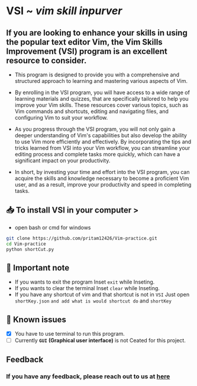 # VSI ~ *vim skill inpurver*
## If you are looking to enhance your skills in using the popular text editor Vim, the Vim Skills Improvement (VSI) program is an excellent resource to consider. 

* This program is designed to provide you with a comprehensive and structured approach to learning and mastering various aspects of Vim.

* By enrolling in the VSI program, you will have access to a wide range of learning materials and quizzes, that are specifically tailored to help you improve your Vim skills. These resources cover various topics, such as Vim commands and shortcuts, editing and navigating files, and configuring Vim to suit your workflow.

* As you progress through the VSI program, you will not only gain a deeper understanding of Vim's capabilities but also develop the ability to use Vim more efficiently and effectively. By incorporating the tips and tricks learned from VSI into your Vim workflow, you can streamline your editing process and complete tasks more quickly, which can have a significant impact on your productivity.

* In short, by investing your time and effort into the VSI program, you can acquire the skills and knowledge necessary to become a proficient Vim user, and as a result, improve your productivity and speed in completing tasks.

## 📥 To install VSI in your computer >
* open bash or cmd for windows
```bash
git clone https://github.com/pritam12426/Vim-practice.git
cd Vim-practice
python shortCut.py
```
## :page_with_curl: **Important note**
* If you wants to exit the program Inset `exit` while Inseting.
* If you wants to clear the terminal Inset `clear` while Inseting.
* If you have any shortcut of vim and that shortcut is not in ```VSI``` Just open ```shortKey.json``` ```and add what is would shortcut do``` and ```shortKey```

## :traffic_light: **Known issues**
- [x] You have to use terminal to run this program.
- [ ] Currently **`GUI`** **(Graphical user interface)** is not Ceated for this project.

## Feedback
### If you have any feedback, please reach out to us at [here](https://github.com/pritam12426/Vim-practice/issues/new )

<!-- ![Screenshot from 2023-02-17 15-09-38](https://user-images.githubusercontent.com/84720825/219649185-75afc2d4-272a-417e-9c27-63283fa853eb.png) -->